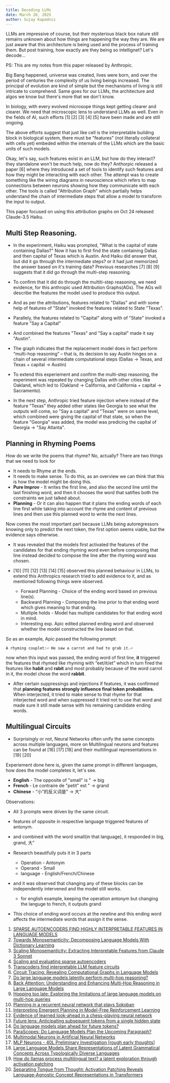 ```yaml
---
title: Decoding LLMs
date: March 28, 2025
author: Sujay Kapadnis
---
```


LLMs are impressive of course, but their mysterious black box nature still remains unknown about how things are happening the way they are. We are just aware that this architecture is being used and the process of training them. But post training, how exactly are they being so intellignet? Let's decode...

PS: This are my notes from this paper released by Anthropic.

Big Bang happened, universe was created, lives were born, and over the period of centuries the complexity of us living beings increased. The principal of evolution are kind of simple but the mechanisms of living is still intricate to comprehend. Same goes for our LLMs, the architecture and algos we know but there's more that we don't know. 

In biology, with every evolved microsope things kept getting clearer and clearer. We need that microscopic lens to understand LLMs as well. Even in the fields of AI, such efforts [1] [2] [3] [4] [5] have been made and are still ongoing.

The above efforts suggest that just like cell is the interpretable building block in biological system, there must be "features" (not literally collateral with cells yet) embeded within the internals of the LLMs which are the basic units of such models.

Okay, let's say, such features exist in an LLM, but how do they interact? they standalone won't be much help, now do they? Anthorpic released a paper [6] where they introduced a set of tools to identify such features and how they might be interacting with each other. The attempt was to create something like the wiring diagrams in neuroscience which refers to map connections between neurons showing how they communicate with each other. The tools is called "Attribution Graph" which partially helps understand the chain of intermediate steps that allow a model to transform the input to output.

This paper focused on using this attribution graphs on Oct 24 released Claude-3.5 Haiku.

## Multi Step Reasoning.
- In the experirment, Haiku was prompted, "What is the capital of state containing Dallas?" Now it has to first find the state containing Dallas and then capital of Texas which is Austin. And Haiku did answer that, but did it go through the intermediate steps? or it had just memorized the answer based on it's training data? Previous researches [7] [8] [9] suggests that it did go through the multi-step reasoning.

- To confirm that it did do through the multiti-step reasoning, we need evidence, for this anthropic used Attribution Graphs(AGs). The AGs will describe the features the model used to produce this output.
- And as per the attributions, features related to "Dallas" and with some help of features of "State" invoked the features related to State "Texas".
- Parallely, the features related to "Capital" along with of "State" invoked a feature "Say a Capital"
- And combined the features "Texas" and "Say a capital" made it say "Austin".
- The graph indicates that the replacement model does in fact perform “multi-hop reasoning” – that is, its decision to say Austin hinges on a chain of several intermediate computational steps (Dallas → Texas, and Texas + capital → Austin)
- To extend this experiement and confirm the multi-step reasoning, the experiment was repeated by changing Dallas with other cities like Oakland, which led to (Oakland → California, and California + capital → Sacramento).
- In the next step, Anthropic tried feature injection where instead of the feature "Texas" they added other states like Georgia to see what the outputs will come, so "Say a capital" and "Texas" were on same level, which combined were giving the capital of that state, so when the feature "Georgia" was added, the model was predicing the capital of Georgia -> "Say Atlanta".


## Planning in Rhyming Poems
How do we write the poems that rhyme? No, actually? There are two things that we need to look for 
  - It needs to Rhyme at the ends.
  - It needs to make sense.
To do this, as an overview we can think that this is how the model might be doing this.
  - **Pure Improv** - It writes the first line, and also the second line until the last finishing word, and then it chooses the word that satifies both the constraints we just talked about.
  - **Planning** - Or it can also happen that it plans the ending words of each line first while taking into account the rhyme and content of previous lines and then use this planned word to write the next lines.

Now comes the most important part because LLMs being autoregressors knowing only to predict the next token, the first option seems viable, but the evidence says otherwise.
- It was revealed that the models first activated the features of the candidates for that ending rhyming word even before composing that line instead decided to compose the line after the rhyming word was chosen.
- [10] [11] [12] [13] [14] [15] observed this planned behaviour in LLMs, to extend this Anthropics research tried to add evidence to it, and as mentioned following things were observed.

  - Forward Planning - Choice of the ending word based on previous line(s).
  - Backward Planning - Composing the line prior to that ending word which gives meaning to that ending.
  - Multiple holds - Model has multiple candidates for that ending word in mind.
  - Interesting exp. Apic edited planned ending word and observed whether the model constructed the line based on that.

So as an example, Apic passed the following prompt:
```
A rhyming couplet:⏎ He saw a carrot and had to grab it.⏎
```
now when this input was passed, the ending word of first line, **it** triggered the features that rhymed like rhyming with “eet/it/et” which in turn fired the features like **habit** and **rabit** and most probably because of the word carrot in it, the model chose the word **rabbit**.

- After certain suppressings and injections if features, it was confirmed that **planning features strongly influence final token probabilities.** When interjected, it tried to make sense to that rhyme for that interjected word and when suppressed it tried not to use that word and made sure it still made sense with his remaining candidate ending words.

## Multilingual Circuits
- Surprisingly or not, Neural Networks often unify the same concepts across multiple languages, more on Multilingual neurons  and features can be found at [16] [17] [18] and their multilingual representations in [19] [20] 

Experiement done here is, given the same prompt in different languages, how does the model completes it, let's see.
- **English** - The opposite of "small" is " → big
- **French** - Le contraire de "petit" est " → grand
- **Chinese** - “小”的反义词是“ → 大”

Observations: 
  - All 3 prompts were driven by the same circuit.
  - features of opposite in respective language triggered features of antonym.
  - and combined with the word small(in that language), it responded in big, grand, 大”
  - Research beautifully puts it in 3 parts
    - Operation - Antonym
    - Operand - Small
    - language - English/French/Chinese
  - and it was observed that changing any of these blocks can be independently intervened and the model still works.
    - for english example, keeping the operation antonym but changing the languge to french, it outputs grand

  
- This choice of ending word occurs at the newline and this ending word affects the intermediate words that assign it the sense. 
1. [SPARSE AUTOENCODERS FIND HIGHLY INTERPRETABLE FEATURES IN LANGUAGE MODELS](https://arxiv.org/pdf/2309.08600)
2. [Towards Monosemanticity: Decomposing Language Models With Dictionary Learning](https://transformer-circuits.pub/2023/monosemantic-features/index.html)
3. [Scaling Monosemanticity: Extracting Interpretable Features from Claude 3 Sonnet](https://transformer-circuits.pub/2024/scaling-monosemanticity/index.html)
4. [Scaling and evaluating sparse autoencoders](https://arxiv.org/pdf/2406.04093)
5. [Transcoders find interpretable LLM feature circuits](http://arxiv.org/pdf/2406.11944.pdf)
6. [Circuit Tracing: Revealing Computational Graphs in Language Models](https://transformer-circuits.pub/2025/attribution-graphs/methods.html)
7. [Do large language models latently perform multi-hop reasoning?](https://arxiv.org/pdf/2402.16837)
8. [Back Attention: Understanding and Enhancing Multi-Hop Reasoning in Large Language Models](https://arxiv.org/pdf/2502.10835)
9. [Hopping too late: Exploring the limitations of large language models on multi-hop queries](https://arxiv.org/pdf/2406.12775)
10. [Planning in a recurrent neural network that plays Sokoban](https://arxiv.org/pdf/2407.15421)
11. [Interpreting Emergent Planning in Model-Free Reinforcement Learning](https://openreview.net/pdf/e8ceadfe0b16829299aebe5ed2c5bcd1e660ba74.pdf)
12. [Evidence of learned look-ahead in a chess-playing neural network](https://proceedings.neurips.cc/paper_files/paper/2024/file/37d9f19150fce07bced2a81fc87d47a6-Paper-Conference.pdf)
13. [Future lens: Anticipating subsequent tokens from a single hidden state](https://arxiv.org/pdf/2311.04897)
14. [Do language models plan ahead for future tokens?](https://arxiv.org/pdf/2404.00859)
15. [ParaScopes: Do Language Models Plan the Upcoming Paragraph?](https://www.lesswrong.com/posts/9NqgYesCutErskdmu/parascope-do-language-models-plan-the-upcoming-paragraph)
16. [Multimodal Neurons in Artificial Neural Networks](https://distill.pub/2021/multimodal-neurons)
17. [MLP Neurons - 40L Preliminary Investigation [rough early thoughts]](https://www.youtube.com/watch?v=8wYNsoycM1U)
18. [Large Language Models Share Representations of Latent Grammatical Concepts Across Typologically Diverse Languages](https://arxiv.org/pdf/2501.06346)
19. [How do llamas process multilingual text? a latent exploration through activation patching](https://openreview.net/pdf?id=0ku2hIm4BS)
20. [Separating Tongue from Thought: Activation Patching Reveals Language-Agnostic Concept Representations in Transformers](https://arxiv.org/pdf/2411.08745)